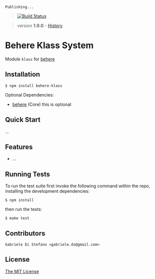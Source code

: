     Publishing...

> [![Build Status](https://secure.travis-ci.org/behere/behere-klass.png)](http://travis-ci.org/behere/behere-klass)

> version
**1.0.0** - [History](https://github.com/behere/behere-klass/blob/master/HISTORY.md)


# Behere Klass System

  Module `klass` for [behere](http://github.com/behere/behere)

## Installation

    $ npm install behere-klass

  Optional Dependencies:

  * [behere](http://github.com/behere/behere) (Core) this is optional

## Quick Start

 ...

## Features

  * ...

## Running Tests

To run the test suite first invoke the following command within the repo, installing the development dependencies:

    $ npm install

then run the tests:

    $ make test

## Contributors

```
Gabriele Di Stefano <gabriele.ds@gmail.com>
```

## License 

[The MIT License](https://github.com/behere/behere-klass/blob/master/LICENSE)